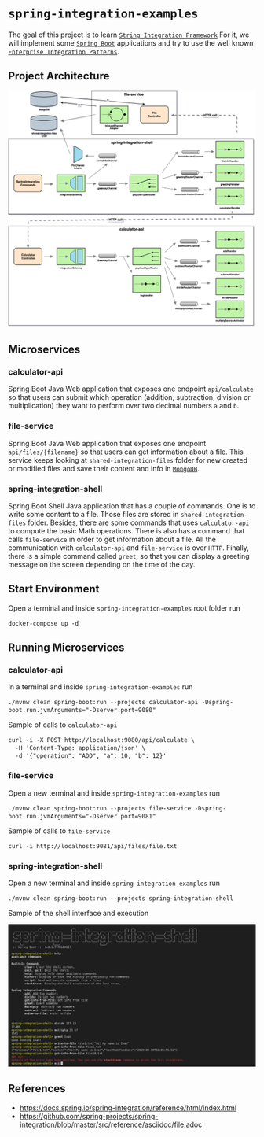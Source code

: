 # `spring-integration-examples`

The goal of this project is to learn [`String Integration Framework`](https://docs.spring.io/spring-integration/reference/html/index.html)
For it, we will implement some [`Spring Boot`](https://spring.io/projects/spring-boot) applications and try to use the
well known [`Enterprise Integration Patterns`](https://www.enterpriseintegrationpatterns.com/patterns/messaging/toc.html). 

## Project Architecture

![project-diagram](images/project-diagram.png)

## Microservices

### calculator-api

Spring Boot Java Web application that exposes one endpoint `api/calculate` so that users can submit which operation
(addition, subtraction, division or multiplication) they want to perform over two decimal numbers `a` and `b`.

### file-service

Spring Boot Java Web application that exposes one endpoint `api/files/{filename}` so that users can get information
about a file. This service keeps looking at `shared-integration-files` folder for new created or modified files and
save their content and info in [`MongoDB`](https://www.mongodb.com/).

### spring-integration-shell

Spring Boot Shell Java application that has a couple of commands. One is to write some content to a file. Those files are
stored in `shared-integration-files` folder. Besides, there are some commands that uses `calculator-api` to compute the
basic Math operations. There is also has a command that calls `file-service` in order to get information about a file.
All the communication with `calculator-api` and `file-service` is over `HTTP`. Finally, there is a simple command called
`greet`, so that you can display a greeting message on the screen depending on the time of the day.

## Start Environment

Open a terminal and inside `spring-integration-examples` root folder run
```
docker-compose up -d
```

## Running Microservices

### calculator-api

In a terminal and inside `spring-integration-examples` run
```
./mvnw clean spring-boot:run --projects calculator-api -Dspring-boot.run.jvmArguments="-Dserver.port=9080"
```

Sample of calls to `calculator-api`
```
curl -i -X POST http://localhost:9080/api/calculate \
  -H 'Content-Type: application/json' \
  -d '{"operation": "ADD", "a": 10, "b": 12}'
```

### file-service

Open a new terminal and inside `spring-integration-examples` run
```
./mvnw clean spring-boot:run --projects file-service -Dspring-boot.run.jvmArguments="-Dserver.port=9081"
```

Sample of calls to `file-service`
```
curl -i http://localhost:9081/api/files/file.txt
```

### spring-integration-shell

Open a new terminal and inside `spring-integration-examples` run
```
./mvnw clean spring-boot:run --projects spring-integration-shell
```

Sample of the shell interface and execution

![project-diagram](images/spring-integration-shell.png)

## References

- https://docs.spring.io/spring-integration/reference/html/index.html
- https://github.com/spring-projects/spring-integration/blob/master/src/reference/asciidoc/file.adoc